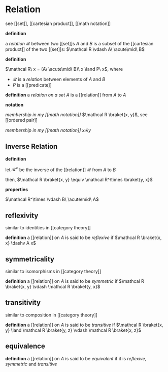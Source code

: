 # Relation

see [[set]], [[cartesian product]], [[math notation]]

**definition**

a _relation_ $\mathcal R$ between two [[set]]s $A$ and $B$ is a subset of the [[cartesian product]] of the two [[set]]s: $\mathcal R \vdash A\ \acute\mid\ B$

**definition**

$\mathcal R\ x = (A\ \acute\mid\ B)\ x \land P\ x$, where

- $\mathcal R$ is a _relation_ between elements of $A$ and $B$
- $P$ is a [[predicate]]

**definition** a _relation on a set_ $A$ is a [[relation]] from $A$ to $A$

**notation**

_membership in my [[math notation]]_ $\mathcal R \braket{x, y}$, see [[ordered pair]]

_membership in my [[math notation]]_ $x \mathcal R y$

## Inverse Relation

**definition**

let $\mathcal R^\times$ be the inverse of the [[relation]] $\mathcal R$ from $A$ to $B$

then, $\mathcal R \braket{x, y} \equiv \mathcal R^\times \braket{y, x}$

**properties**

$\mathcal R^\times \vdash B\ \acute\mid\ A$

## reflexivity

similar to identities in [[category theory]]

**definition** a [[relation]] on $A$ is said to be _reflexive_ if $\mathcal R \braket{x, x} \dashv A x$

## symmetricality

similar to isomorphisms in [[category theory]]

**definition** a [[relation]] on $A$ is said to be _symmetric_ if $\mathcal R \braket{x, y} \vdash \mathcal R \braket{y, x}$

## transitivity

similar to composition in [[category theory]]

**definition** a [[relation]] on $A$ is said to be _transitive_ if $\mathcal R \braket{x, y} \land \mathcal R \braket{y, z} \vdash \mathcal R \braket{x, z}$

## equivalence

**definition** a [[relation]] on $A$ is said to be _equivalent_ if it is _reflexive_, _symmetric_ and _transitive_
